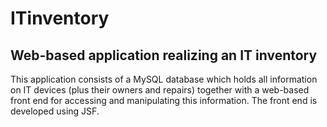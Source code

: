 # ITinventory

## Web-based application realizing an IT inventory

This application consists of a MySQL database which holds all information on IT devices (plus their owners and repairs) together
with a web-based front end for accessing and manipulating this information. The front end is developed using JSF.

